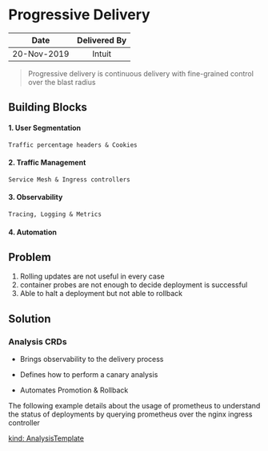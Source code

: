 # Progressive Delivery

|Date|Delivered By|
|:----:|:--------:|
|20-Nov-2019|Intuit|

> Progressive delivery is continuous delivery with fine-grained control over the blast radius

## Building Blocks

#### 1. User Segmentation

`Traffic percentage headers & Cookies`

#### 2. Traffic Management

`Service Mesh & Ingress controllers`

#### 3. Observability

`Tracing, Logging & Metrics`

#### 4. Automation



## Problem

1. Rolling updates are not useful in every case
2. container probes are not enough to decide deployment is successful
3. Able to halt a deployment but not able to rollback

## Solution

### Analysis CRDs

* Brings observability to the delivery process

* Defines how to perform a canary analysis

* Automates Promotion & Rollback

The following example details about the usage of prometheus to understand the status of deployments by querying prometheus over the nginx ingress controller

[kind: AnalysisTemplate](https://github.com/argoproj/rollouts-demo/blob/94daa590c8c32562efcca1315bd8464935272e95/examples/analysis/analysis-success-rate.yaml)
